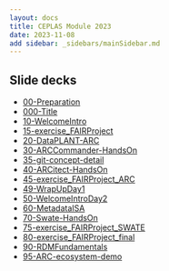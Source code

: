 ```yaml
---
layout: docs
title: CEPLAS Module 2023
date: 2023-11-08
add sidebar: _sidebars/mainSidebar.md
---
```


## Slide decks

- <a href=./00-Preparation.html target=_blank>00-Preparation</a>
- <a href=./000-Title.html target=_blank>000-Title</a>
- <a href=./10-WelcomeIntro.html target=_blank>10-WelcomeIntro</a>
- <a href=./15-exercise_FAIRProject.html target=_blank>15-exercise_FAIRProject</a>
- <a href=./20-DataPLANT-ARC.html target=_blank>20-DataPLANT-ARC</a>
- <a href=./30-ARCCommander-HandsOn.html target=_blank>30-ARCCommander-HandsOn</a>
- <a href=./35-git-concept-detail.html target=_blank>35-git-concept-detail</a>
- <a href=./40-ARCitect-HandsOn.html target=_blank>40-ARCitect-HandsOn</a>
- <a href=./45-exercise_FAIRProject_ARC.html target=_blank>45-exercise_FAIRProject_ARC</a>
- <a href=./49-WrapUpDay1.html target=_blank>49-WrapUpDay1</a>
- <a href=./50-WelcomeIntroDay2.html target=_blank>50-WelcomeIntroDay2</a>
- <a href=./60-MetadataISA.html target=_blank>60-MetadataISA</a>
- <a href=./70-Swate-HandsOn.html target=_blank>70-Swate-HandsOn</a>
- <a href=./75-exercise_FAIRProject_SWATE.html target=_blank>75-exercise_FAIRProject_SWATE</a>
- <a href=./80-exercise_FAIRProject_final.html target=_blank>80-exercise_FAIRProject_final</a>
- <a href=./90-RDMFundamentals.html target=_blank>90-RDMFundamentals</a>
- <a href=./95-ARC-ecosystem-demo.html target=_blank>95-ARC-ecosystem-demo</a>
